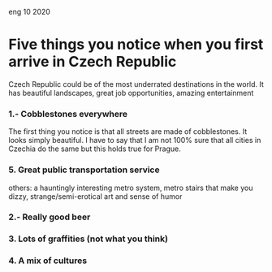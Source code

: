 <permalink>eng</permalink>
<month>10</month>
<year>2020</year>

# Five things you notice when you first arrive in Czech Republic

Czech Republic could be of the most underrated destinations in the world. It has beautiful landscapes, great job opportunities, amazing entertainment 

### 1.- Cobblestones everywhere

The first thing you notice is that all streets are made of cobblestones. It looks simply beautiful. I have to say that I am not 100% sure that all cities in Czechia do the same but this holds true for Prague.

### 5. Great public transportation service

others: a hauntingly interesting metro system, metro stairs that make you dizzy, strange/semi-erotical art and sense of humor

### 2.- Really good beer



### 3. Lots of graffities (not what you think)



### 4. A mix of cultures







